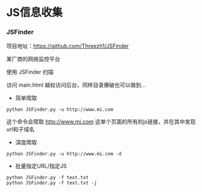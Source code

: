 # JS信息收集

### JSFinder

项目地址：https://github.com/Threezh1/JSFinder

某厂商的网络监控平台

使用 JSFinder 扫描

访问 main.html 越权访问后台，同样目录爆破也可以做到...

* 简单爬取

`python JSFinder.py -u http://www.mi.com`

这个命令会爬取 http://www.mi.com 这单个页面的所有的js链接，并在其中发现url和子域名

* 深度爬取

`python JSFinder.py -u http://www.mi.com -d`

* 批量指定URL/指定JS

```
python JSFinder.py -f text.txt
python JSFinder.py -f text.txt -j
```
